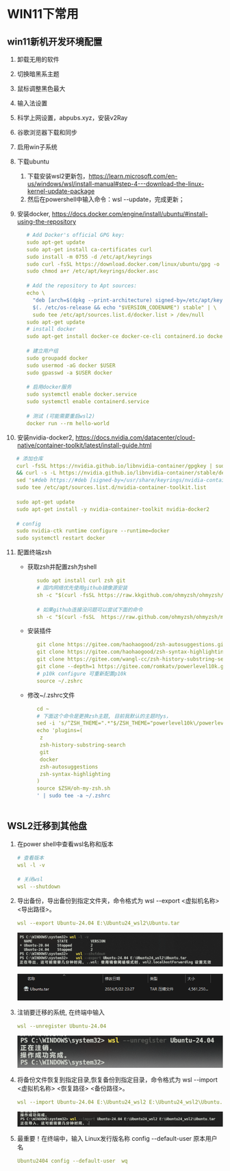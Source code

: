 # WIN11下常用

## win11新机开发环境配置

1. 卸载无用的软件
2. 切换暗黑系主题
3. 鼠标调整黑色最大
4. 输入法设置
5. 科学上网设置，abpubs.xyz，安装v2Ray
6. 谷歌浏览器下载和同步
7. 启用win子系统
8. 下载ubuntu
   1. 下载安装wsl2更新包，<https://learn.microsoft.com/en-us/windows/wsl/install-manual#step-4---download-the-linux-kernel-update-package>
   2. 然后在powershell中输入命令：wsl --update，完成更新；
9. 安装docker, <https://docs.docker.com/engine/install/ubuntu/#install-using-the-repository>

   ``` yaml  
      # Add Docker's official GPG key:
      sudo apt-get update
      sudo apt-get install ca-certificates curl
      sudo install -m 0755 -d /etc/apt/keyrings
      sudo curl -fsSL https://download.docker.com/linux/ubuntu/gpg -o /etc/apt/keyrings/docker.asc
      sudo chmod a+r /etc/apt/keyrings/docker.asc

      # Add the repository to Apt sources:
      echo \
        "deb [arch=$(dpkg --print-architecture) signed-by=/etc/apt/keyrings/docker.asc] https://download.docker.com/linux/ubuntu \
        $(. /etc/os-release && echo "$VERSION_CODENAME") stable" | \
        sudo tee /etc/apt/sources.list.d/docker.list > /dev/null
      sudo apt-get update
      # install docker
      sudo apt-get install docker-ce docker-ce-cli containerd.io docker-buildx-plugin docker-compose-plugin

      # 建立用户组
      sudo groupadd docker
      sudo usermod -aG docker $USER
      sudo gpasswd -a $USER docker

      # 启用docker服务
      sudo systemctl enable docker.service
      sudo systemctl enable containerd.service

      # 测试 (可能需要重启wsl2)
      docker run --rm hello-world
   ```

10. 安装nvidia-docker2, <https://docs.nvidia.com/datacenter/cloud-native/container-toolkit/latest/install-guide.html>

   ``` yaml
      # 添加仓库
      curl -fsSL https://nvidia.github.io/libnvidia-container/gpgkey | sudo gpg --dearmor -o /usr/share/keyrings/nvidia-container-toolkit-keyring.gpg \
      && curl -s -L https://nvidia.github.io/libnvidia-container/stable/deb/nvidia-container-toolkit.list | \
      sed 's#deb https://#deb [signed-by=/usr/share/keyrings/nvidia-container-toolkit-keyring.gpg] https://#g' | \
      sudo tee /etc/apt/sources.list.d/nvidia-container-toolkit.list

      sudo apt-get update
      sudo apt-get install -y nvidia-container-toolkit nvidia-docker2

      # config
      sudo nvidia-ctk runtime configure --runtime=docker
      sudo systemctl restart docker
   ```

11. 配置终端zsh

    - 获取zsh并配置zsh为shell

      ``` yaml
         sudo apt install curl zsh git
         # 国内网络优先使用github镜像源安装
         sh -c "$(curl -fsSL https://raw.kkgithub.com/ohmyzsh/ohmyzsh/master/tools/install.sh)"

         # 如果github连接没问题可以尝试下面的命令
         sh -c "$(curl -fsSL  https://raw.github.com/ohmyzsh/ohmyzsh/master/tools/install.sh)"
      ```  

    - 安装插件

      ``` yaml
         git clone https://gitee.com/haohaogood/zsh-autosuggestions.git ~/.oh-my-zsh/custom/plugins/zsh-autosuggestions
         git clone https://gitee.com/haohaogood/zsh-syntax-highlighting.git ~/.oh-my-zsh/custom/plugins/zsh-syntax-highlighting
         git clone https://gitee.com/wangl-cc/zsh-history-substring-search.git ${ZSH_CUSTOM:-~/.oh-my-zsh/custom}/plugins/zsh-history-substring-search
         git clone --depth=1 https://gitee.com/romkatv/powerlevel10k.git ${ZSH_CUSTOM:-$HOME/.oh-my-zsh/custom}/themes/powerlevel10k
         # p10k configure 可重新配置p10k
         source ~/.zshrc

      ```

    - 修改~/.zshrc文件

      ``` yaml
         cd ~
         # 下面这个命令是更换zsh主题, 目前我默认的主题时ys，
         sed -i 's/^ZSH_THEME=".*"$/ZSH_THEME="powerlevel10k\/powerlevel10k"/' ~/.zshrc
         echo 'plugins=(
          z
          zsh-history-substring-search
          git
          docker
          zsh-autosuggestions
          zsh-syntax-highlighting
         )
         source $ZSH/oh-my-zsh.sh
         ' | sudo tee -a ~/.zshrc
         
      ```

## WSL2迁移到其他盘

1. 在power shell中查看wsl名称和版本

   ``` yaml  
   # 查看版本
   wsl -l -v

   # 关闭wsl
   wsl --shutdown

   ```

2. 导出备份，导出备份到指定文件夹，命令格式为 wsl --export <虚拟机名称> <导出路径>。

   ``` yaml  
   wsl --export Ubuntu-24.04 E:\Ubuntu24_wsl2\Ubuntu.tar
   ```

   ![](pictures/win11_1_export.png)

   ![](pictures/win11_2_ubuntu_tar.png)

3. 注销要迁移的系统, 在终端中输入

   ``` yaml
   wsl --unregister Ubuntu-24.04
   ```

   ![](pictures/win11_3_unregister.png)

4. 将备份文件恢复到指定目录,恢复备份到指定目录，命令格式为 wsl --import <虚拟机名称> <恢复路径> <备份路径>。

   ``` yaml
   wsl --import Ubuntu-24.04 E:\Ubuntu24_wsl2 E:\Ubuntu24_wsl2\Ubuntu.tar

   ```

   ![](pictures/win11_4_import.png)

5. 最重要！在终端中，输入 Linux发行版名称 config --default-user 原本用户名

   ``` yaml
   Ubuntu2404 config --default-user  wq
   ```

